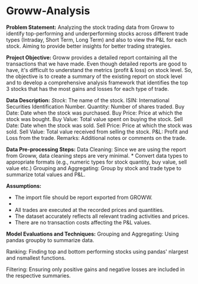 # Groww-Analysis

**Problem Statement:**
  Analyzing the stock trading data from Groww to identify top-performing and underperforming stocks across different trade types (Intraday, Short Term, Long Term) and also to view the P&L for each stock. 
  Aiming to provide better insights for better trading strategies.

**Project Objective:**
  Groww provides a detailed report containing all the transactions that we have made. Even though detailed reports are good to have, it's difficult to understand the metrics (profit & loss) on stock level. So, the objective is to create a summary of the existing report on stock level and to develop a comprehensive analysis framework that identifies the top 3 stocks that has the most gains and losses for each type of trade.

**Data Description:**
  _Stock_: The name of the stock.
  ISIN: International Securities Identification Number.
  Quantity: Number of shares traded.
  Buy Date: Date when the stock was purchased.
  Buy Price: Price at which the stock was bought.
  Buy Value: Total value spent on buying the stock.
  Sell Date: Date when the stock was sold.
  Sell Price: Price at which the stock was sold.
  Sell Value: Total value received from selling the stock.
  P&L: Profit and Loss from the trade.
  Remarks: Additional notes or comments on the trade.

**Data Pre-processing Steps:**
  Data Cleaning:
    Since we are using the report from Groww, data cleaning steps are very minimal.
    * Convert data types to appropriate formats (e.g., numeric types for stock quantity, buy value, sell value etc.)
  Grouping and Aggregating:
    Group by stock and trade type to summarize total values and P&L.

**Assumptions:**
  * The import file should be report exported from GROWW.
  * 
  * All trades are executed at the recorded prices and quantities.
  * The dataset accurately reflects all relevant trading activities and prices.
  * There are no transaction costs affecting the P&L values.

**Model Evaluations and Techniques:**
Grouping and Aggregating: Using pandas groupby to summarize data.

Ranking: Finding top and bottom performing stocks using pandas' nlargest and nsmallest functions.

Filtering: Ensuring only positive gains and negative losses are included in the respective summaries.

















